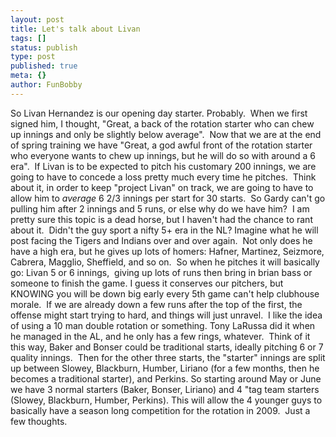 ```yaml
---
layout: post
title: Let's talk about Livan
tags: []
status: publish
type: post
published: true
meta: {}
author: FunBobby
---
```

So Livan Hernandez is our opening day starter. Probably.  When we first signed him, I thought, "Great, a back of the rotation starter who can chew up innings and only be slightly below average".  Now that we are at the end of spring training we have "Great, a god awful front of the rotation starter who everyone wants to chew up innings, but he will do so with around a 6 era".  If Livan is to be expected to pitch his customary 200 innings, we are going to have to concede a loss pretty much every time he pitches.  Think about it, in order to keep "project Livan" on track, we are going to have to allow him to <em>average</em> 6 2/3 innings per start for 30 starts.  So Gardy can't go pulling him after 2 innings and 5 runs, or else why do we have him?  I am pretty sure this topic is a dead horse, but I haven't had the chance to rant about it.  Didn't the guy sport a nifty 5+ era in the NL? Imagine what he will post facing the Tigers and Indians over and over again.  Not only does he have a high era, but he gives up lots of homers: Hafner, Martinez, Seizmore, Cabrera, Magglio, Sheffield, and so on.  So when he pitches it will basically go: Livan 5 or 6 innings,  giving up lots of runs then bring in brian bass or someone to finish the game. I guess it conserves our pitchers, but KNOWING you will be down big early every 5th game can't help clubhouse morale.  If we are already down a few runs after the top of the first, the offense might start trying to hard, and things will just unravel.  I like the idea of using a 10 man double rotation or something. Tony LaRussa did it when he managed in the AL, and he only has a few rings, whatever.  Think of it this way, Baker and Bonser could be traditional starts, ideally pitching 6 or 7 quality innings.  Then for the other three starts, the "starter" innings are split up between Slowey, Blackburn, Humber, Liriano (for a few months, then he becomes a traditional starter), and Perkins. So starting around May or June we have 3 normal starters (Baker, Bonser, Liriano) and 4 "tag team starters (Slowey, Blackburn, Humber, Perkins). This will allow the 4 younger guys to basically have a season long competition for the rotation in 2009.  Just a few thoughts.
